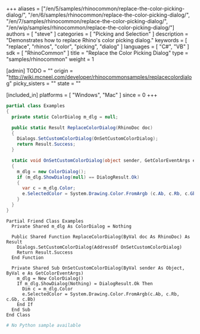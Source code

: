 +++
aliases = ["/en/5/samples/rhinocommon/replace-the-color-picking-dialog/", "/en/6/samples/rhinocommon/replace-the-color-picking-dialog/", "/en/7/samples/rhinocommon/replace-the-color-picking-dialog/", "/en/wip/samples/rhinocommon/replace-the-color-picking-dialog/"]
authors = [ "steve" ]
categories = [ "Picking and Selection" ]
description = "Demonstrates how to replace Rhino's color picking dialog."
keywords = [ "replace", "rhinos", "color", "picking", "dialog" ]
languages = [ "C#", "VB" ]
sdk = [ "RhinoCommon" ]
title = "Replace the Color Picking Dialog"
type = "samples/rhinocommon"
weight = 1

[admin]
TODO = ""
origin = "http://wiki.mcneel.com/developer/rhinocommonsamples/replacecolordialog"
picky_sisters = ""
state = ""

[included_in]
platforms = [ "Windows", "Mac" ]
since = 0
+++

<div class="codetab-content" id="cs">

```cs
partial class Examples
{
  private static ColorDialog m_dlg = null;

  public static Result ReplaceColorDialog(RhinoDoc doc)
  {
    Dialogs.SetCustomColorDialog(OnSetCustomColorDialog);
    return Result.Success;
  }

  static void OnSetCustomColorDialog(object sender, GetColorEventArgs e)
  {
    m_dlg = new ColorDialog();
    if (m_dlg.ShowDialog(null) == DialogResult.Ok)
    {
      var c = m_dlg.Color;
      e.SelectedColor = System.Drawing.Color.FromArgb (c.Ab, c.Rb, c.Gb, c.Bb);
    }
  }
}
```

</div>


<div class="codetab-content" id="vb">

```vbnet
Partial Friend Class Examples
  Private Shared m_dlg As ColorDialog = Nothing

  Public Shared Function ReplaceColorDialog(ByVal doc As RhinoDoc) As Result
	Dialogs.SetCustomColorDialog(AddressOf OnSetCustomColorDialog)
	Return Result.Success
  End Function

  Private Shared Sub OnSetCustomColorDialog(ByVal sender As Object, ByVal e As GetColorEventArgs)
	m_dlg = New ColorDialog()
	If m_dlg.ShowDialog(Nothing) = DialogResult.Ok Then
	  Dim c = m_dlg.Color
	  e.SelectedColor = System.Drawing.Color.FromArgb(c.Ab, c.Rb, c.Gb, c.Bb)
	End If
  End Sub
End Class
```

</div>


<div class="codetab-content" id="py">

```python
# No Python sample available
```

</div>
